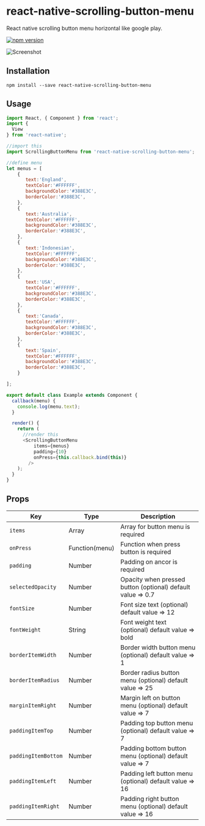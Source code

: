 # react-native-scrolling-button-menu
React native scrolling button menu horizontal like google play.

[![npm version](https://img.shields.io/badge/npm-0.0.2-blue.svg)](https://www.npmjs.com/package/react-native-scrolling-button-menu)

![Screenshot](https://drive.google.com/uc?export=view&id=0BwIOCc0bQ1AnNV90Z0p1azJ5SXc)

## Installation
`npm install --save react-native-scrolling-button-menu`

## Usage
```JavaScript
import React, { Component } from 'react';
import {
  View
} from 'react-native';

//import this
import ScrollingButtonMenu from 'react-native-scrolling-button-menu';

//define menu
let menus = [
    {
       text:'England',
       textColor:'#FFFFFF',
       backgroundColor:'#388E3C',
       borderColor:'#388E3C',
    },
    {
       text:'Australia',
       textColor:'#FFFFFF',
       backgroundColor:'#388E3C',
       borderColor:'#388E3C',
    },
    {
       text:'Indonesian',
       textColor:'#FFFFFF',
       backgroundColor:'#388E3C',
       borderColor:'#388E3C',
    },
    {
       text:'USA',
       textColor:'#FFFFFF',
       backgroundColor:'#388E3C',
       borderColor:'#388E3C',
    },
    {
       text:'Canada',
       textColor:'#FFFFFF',
       backgroundColor:'#388E3C',
       borderColor:'#388E3C',
    },
    {
       text:'Spain',
       textColor:'#FFFFFF',
       backgroundColor:'#388E3C',
       borderColor:'#388E3C',
    }

];

export default class Example extends Component {
  callback(menu) {
    console.log(menu.text);
  }

  render() {
    return (
      //render this
      <ScrollingButtonMenu 
          items={menus}
          padding={10}
          onPress={this.callback.bind(this)}
        />
    );
  }
}

```

## Props
|Key |Type |Description |
|--- |--- |--- |
|`items`|Array|Array for button menu is required|
|`onPress`|Function(menu)|Function when press button is required|
|`padding`|Number|Padding on ancor is required|
|`selectedOpacity`|Number|Opacity when pressed button (optional) default value => 0.7|
|`fontSize`|Number|Font size text (optional) default value => 12|
|`fontWeight`|String|Font weight text (optional) default value => bold|
|`borderItemWidth`|Number|Border width button menu (optional) default value => 1|
|`borderItemRadius`|Number|Border radius button menu (optional) default value => 25|
|`marginItemRight`|Number|Margin left on button menu (optional) default value => 7|
|`paddingItemTop`|Number|Padding top button menu (optional) default value => 7|
|`paddingItemBottom`|Number|Padding bottom button menu (optional) default value => 7|
|`paddingItemLeft`|Number|Padding left button menu (optional) default value => 16|
|`paddingItemRight`|Number|Padding right button menu (optional) default value => 16|
